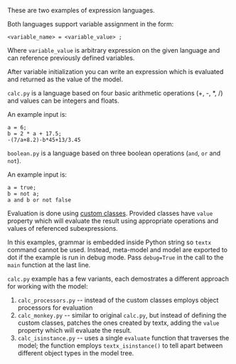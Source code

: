 These are two examples of expression languages.

Both languages support variable assignment in the form:

    <variable_name> = <variable_value> ;

Where `variable_value` is arbitrary expression on the given language and
can reference previously defined variables.

After variable initialization you can write an expression which is evaluated
and returned as the value of the model.

`calc.py` is a language based on four basic arithmetic operations (+, -, *, /)
and values can be integers and floats.

An example input is:

    a = 6;
    b = 2 * a + 17.5;
    -(7/a+8.2)-b*45+13/3.45

`boolean.py` is a language based on three boolean operations (`and`, `or` and
`not`).

An example input is:

    a = true;
    b = not a;
    a and b or not false

Evaluation is done using [custom
classes](http://textx.github.io/textX/metamodel/#custom-classes). Provided
classes have `value` property which will evaluate the result using appropriate
operations and values of referenced subexpressions.

In this examples, grammar is embedded inside Python string so `textx` command
cannot be used. Instead, meta-model and model are exported to dot if the
example is run in debug mode. Pass `debug=True` in the call to the `main`
function at the last line.

`calc.py` example has a few variants, each demostrates a different approach
for working with the model:

  1. `calc_processors.py` -- instead of the custom classes employs object
     processors for evaluation
  2. `calc_monkey.py` -- similar to original `calc.py`, but instead of defining
     the custom classes, patches the ones created by textx, adding the `value`
     property which will evaluate the result.
  3. `calc_isinstance.py` -- uses a single `evaluate` function that traverses
     the model; the function employs `textx_isinstance()` to tell apart between
     different object types in the model tree.

